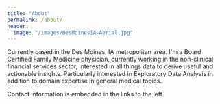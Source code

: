 ```yaml
---
title: "About"
permalink: /about/
header:
  image: "/images/DesMoinesIA-Aerial.jpg"
---
```


Currently based in the Des Moines, IA metropolitan area.  I'm a Board Certified Family Medicine physician, currently working in the non-clinical financial services sector, interested in all things data to derive useful and actionable insights.  Particularly interested in Exploratory Data Analysis in addition to domain expertise in general medical topics.

Contact information is embedded in the links to the left.
